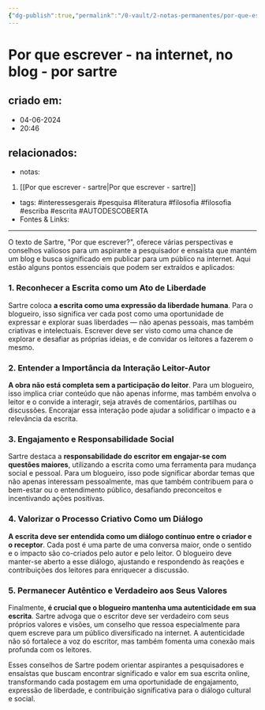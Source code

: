 ```yaml
---
{"dg-publish":true,"permalink":"/0-vault/2-notas-permanentes/por-que-escrever-na-internet-no-blog-por-sartre/","tags":["permanente","interessesgerais","pesquisa","literatura","filosofia","escriba","escrita","AUTODESCOBERTA"],"dgHomeLink":true,"dgShowLocalGraph":true,"dgShowFileTree":true,"dgEnableSearch":true,"noteIcon":""}
---
```


# Por que escrever - na internet, no blog - por sartre

## criado em: 
- 04-06-2024
- 20:46
## relacionados:
- notas:
1. [[Por que escrever - sartre\|Por que escrever - sartre]]
- tags: #interessesgerais #pesquisa #literatura #filosofia #filosofia #escriba #escrita #AUTODESCOBERTA 
- Fontes & Links: 
---
O texto de Sartre, "Por que escrever?", oferece várias perspectivas e conselhos valiosos para um aspirante a pesquisador e ensaísta que mantém um blog e busca significado em publicar para um público na internet. Aqui estão alguns pontos essenciais que podem ser extraídos e aplicados:

### 1. **Reconhecer a Escrita como um Ato de Liberdade**
Sartre coloca **a escrita como uma expressão da liberdade humana**. Para o blogueiro, isso significa ver cada post como uma oportunidade de expressar e explorar suas liberdades — não apenas pessoais, mas também criativas e intelectuais. Escrever deve ser visto como uma chance de explorar e desafiar as próprias ideias, e de convidar os leitores a fazerem o mesmo.

### 2. **Entender a Importância da Interação Leitor-Autor**
**A obra não está completa sem a participação do leitor**. Para um blogueiro, isso implica criar conteúdo que não apenas informe, mas também envolva o leitor e o convide a interagir, seja através de comentários, partilhas ou discussões. Encorajar essa interação pode ajudar a solidificar o impacto e a relevância da escrita.

### 3. **Engajamento e Responsabilidade Social**
Sartre destaca a **responsabilidade do escritor em engajar-se com questões maiores**, utilizando a escrita como uma ferramenta para mudança social e pessoal. Para um blogueiro, isso pode significar abordar temas que não apenas interessam pessoalmente, mas que também contribuem para o bem-estar ou o entendimento público, desafiando preconceitos e incentivando ações positivas.

### 4. **Valorizar o Processo Criativo Como um Diálogo**
**A escrita deve ser entendida como um diálogo contínuo entre o criador e o receptor**. Cada post é uma parte de uma conversa maior, onde o sentido e o impacto são co-criados pelo autor e pelo leitor. O blogueiro deve manter-se aberto a esse diálogo, ajustando e respondendo às reações e contribuições dos leitores para enriquecer a discussão.

### 5. **Permanecer Autêntico e Verdadeiro aos Seus Valores**
Finalmente, **é crucial que o blogueiro mantenha uma autenticidade em sua escrita**. Sartre advoga que o escritor deve ser verdadeiro com seus próprios valores e visões, um conselho que ressoa especialmente para quem escreve para um público diversificado na internet. A autenticidade não só fortalece a voz do escritor, mas também fomenta uma conexão mais profunda com os leitores.

Esses conselhos de Sartre podem orientar aspirantes a pesquisadores e ensaístas que buscam encontrar significado e valor em sua escrita online, transformando cada postagem em uma oportunidade de engajamento, expressão de liberdade, e contribuição significativa para o diálogo cultural e social.